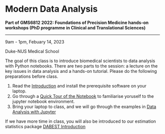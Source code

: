 Modern Data Analysis
================

<!-- WARNING: THIS FILE WAS AUTOGENERATED! DO NOT EDIT! -->

**Part of GMS6812 2022: Foundations of Precision Medicine hands-on
workshops (PhD programme in Clinical and Translational Sciences)**

------------------------------------------------------------------------

9am - 1pm, Febuary 14, 2023

Duke-NUS Medical School

The goal of this class is to introduce biomedical scientists to data
analysis with Python notebooks. There are two parts to the session: a
lecture on the key issues in data analysis and a hands-on tutorial.
Please do the following preparations before class.

1.  Read the [Introduction](introduction.html) and install the
    prerequisite software on your laptop.
2.  Go through a [Quick Tour of the
    Notebook](quick_tour_of_the_notebook.html) to familiarise yoruself
    to the jupyter notebook environment.
3.  Bring your laptop to class, and we will go through the examples in
    [Data Analysis with
    Jupyter](data_analysis_with_jupyter_and_python.html)

If we have more time in class, you will also be introduced to our
estimation statistics package [DABEST
Introduction](dabest_introduction.html)
